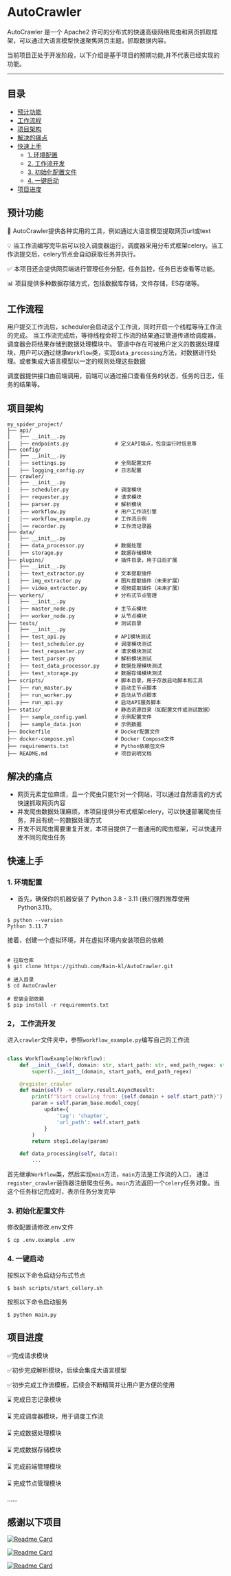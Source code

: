 # AutoCrawler

AutoCrawler 是一个 Apache2 许可的分布式的快速高级网络爬虫和网页抓取框架，可以通过大语言模型快速聚焦网页主题，抓取数据内容。

当前项目正处于开发阶段，以下介绍是基于项目的预期功能,并不代表已经实现的功能。

---

## 目录

* [预计功能](README.md#预计功能)
* [工作流程](README.md#工作流程)
* [项目架构](README.md#项目架构)
* [解决的痛点](README.md#解决的痛点)
* [快速上手](README.md#快速上手)
    * [1. 环境配置](README.md#1-环境配置)
    * [2. 工作流开发](README.md#2-工作流开发)
    * [3. 初始化配置文件](README.md#3-初始化配置文件)
    * [4. 一键启动](README.md#4-一键启动)
* [项目进度](README.md#项目进度)


## 预计功能

🤖️ AutoCrawler提供各种实用的工具，例如通过大语言模型提取网页url或text

💡 当工作流编写完毕后可以投入调度器运行，调度器采用分布式框架celery。当工作流提交后，celery节点会自动获取任务并执行。

✅ 本项目还会提供网页端进行管理任务分配，任务监控，任务日志查看等功能。

📊 项目提供多种数据存储方式，包括数据库存储，文件存储，ES存储等。

## 工作流程
用户提交工作流后，scheduler会启动这个工作流，同时开启一个线程等待工作流的完成。
当工作流完成后，等待线程会将工作流的结果通过管道传递给调度器，调度器会将结果存储到数据处理模块中。
管道中存在可被用户定义的数据处理模块，用户可以通过继承`Workflow`类，实现`data_processing`方法，对数据进行处理。或者集成大语言模型以一定的规则处理这些数据

调度器提供接口由前端调用，前端可以通过接口查看任务的状态，任务的日志，任务的结果等。

## 项目架构
```shell
my_spider_project/
├── api/
│   ├── __init__.py
│   ├── endpoints.py               # 定义API端点，包含运行时信息等
├── config/
│   ├── __init__.py
│   ├── settings.py                # 全局配置文件
│   ├── logging_config.py          # 日志配置
├── crawler/
│   ├── __init__.py
│   ├── scheduler.py               # 调度模块
│   ├── requester.py               # 请求模块
│   ├── parser.py                  # 解析模块
│   ├── workflow.py                # 用户工作流引擎
│   │── workflow_example.py        # 工作流示例
│   │── recorder.py                # 工作流记录器
├── data/
│   ├── __init__.py
│   ├── data_processor.py          # 数据处理
│   ├── storage.py                 # 数据存储模块
├── plugins/                       # 插件目录，用于日后扩展
│   ├── __init__.py
│   ├── text_extractor.py          # 文本提取插件
│   ├── img_extractor.py           # 图片提取插件（未来扩展）
│   ├── video_extractor.py         # 视频提取插件（未来扩展）
├── workers/                       # 分布式节点管理
│   ├── __init__.py
│   ├── master_node.py             # 主节点模块
│   ├── worker_node.py             # 从节点模块
├── tests/                         # 测试目录
│   ├── __init__.py
│   ├── test_api.py                # API模块测试
│   ├── test_scheduler.py          # 调度模块测试
│   ├── test_requester.py          # 请求模块测试
│   ├── test_parser.py             # 解析模块测试
│   ├── test_data_processor.py     # 数据处理模块测试
│   ├── test_storage.py            # 数据存储模块测试
├── scripts/                       # 脚本目录，用于存放启动脚本和工具
│   ├── run_master.py              # 启动主节点脚本
│   ├── run_worker.py              # 启动从节点脚本
│   ├── run_api.py                 # 启动API服务脚本
├── static/                        # 静态资源目录（如配置文件或测试数据）
│   ├── sample_config.yaml         # 示例配置文件
│   ├── sample_data.json           # 示例数据
├── Dockerfile                     # Docker配置文件
├── docker-compose.yml             # Docker Compose文件
├── requirements.txt               # Python依赖包文件
├── README.md                      # 项目说明文档
```

## 解决的痛点

- 网页元素定位麻烦，且一个爬虫只能针对一个网站，可以通过自然语言的方式快速抓取网页内容
- 并发爬虫数据处理麻烦，本项目提供分布式框架celery，可以快速部署爬虫任务，并且有统一的数据处理方式
- 开发不同爬虫需要重复开发，本项目提供了一套通用的爬虫框架，可以快速开发不同的爬虫任务

## 快速上手

### 1. 环境配置

+ 首先，确保你的机器安装了 Python 3.8 - 3.11 (我们强烈推荐使用 Python3.11)。

```
$ python --version
Python 3.11.7
```

接着，创建一个虚拟环境，并在虚拟环境内安装项目的依赖

```shell

# 拉取仓库
$ git clone https://github.com/Rain-kl/AutoCrawler.git

# 进入目录
$ cd AutoCrawler

# 安装全部依赖
$ pip install -r requirements.txt 

```


### 2， 工作流开发

进入`crawler`文件夹中，参照`workflow_example.py`编写自己的工作流

```python

class WorkflowExample(Workflow):
    def __init__(self, domain: str, start_path: str, end_path_regex: str):
        super().__init__(domain, start_path, end_path_regex)

    @register_crawler
    def main(self) -> celery.result.AsyncResult:
        print(f"Start crawling from: {self.domain + self.start_path}")
        param = self.param_base.model_copy(
            update={
                'tag': 'chapter',
                'url_path': self.start_path
            }
        )
        return step1.delay(param)

    def data_processing(self, data):
        ...
```
首先继承`Workflow`类，然后实现`main`方法，`main`方法是工作流的入口，
通过`register_crawler`装饰器注册爬虫任务。`main`方法返回一个`celery`任务对象。当这个任务标记完成时，表示任务分发完毕


### 3. 初始化配置文件
修改配置请修改.env文件

```shell
$ cp .env.example .env
```


### 4. 一键启动

按照以下命令启动分布式节点

```shell
$ bash scripts/start_cellery.sh
```

按照以下命令启动服务

```shell
$ python main.py
```

## 项目进度

✅完成请求模块

✅初步完成解析模块，后续会集成大语言模型

✅初步完成工作流模板，后续会不断精简并让用户更方便的使用

⌛️ 完成日志记录模块

⌛️ 完成调度器模块，用于调度工作流

⌛️ 完成数据处理模块

⌛️ 完成数据存储模块

⌛️ 完成前端管理模块

⌛️ 完成节点管理模块

......


## 感谢以下项目
[![Readme Card](https://github-readme-stats.vercel.app/api/pin/?username=celery&repo=celery)](https://github.com/celery/celery)

[![Readme Card](https://github-readme-stats.vercel.app/api/pin/?username=mher&repo=flower)](https://github.com/mher/flower)

[![Readme Card](https://github-readme-stats.vercel.app/api/pin/?username=fastapi&repo=fastapi)](https://github.com/fastapi/fastapi)


